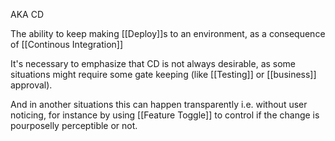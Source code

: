 AKA CD

The ability to keep making [[Deploy]]s to an environment, as a consequence of [[Continous Integration]]

It's necessary to emphasize that CD is not always desirable, as some situations might require some gate keeping (like [[Testing]] or [[business]] approval).

And in another situations this can happen transparently i.e. without user noticing, for instance by using [[Feature Toggle]] to control if the change is pourposelly perceptible or not.